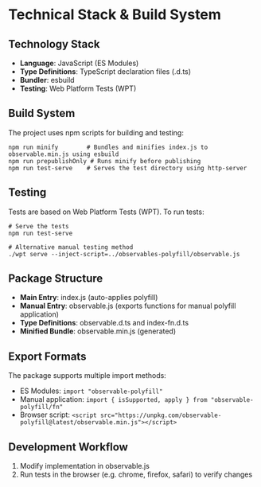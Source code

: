 # Technical Stack & Build System

## Technology Stack
- **Language**: JavaScript (ES Modules)
- **Type Definitions**: TypeScript declaration files (.d.ts)
- **Bundler**: esbuild
- **Testing**: Web Platform Tests (WPT)

## Build System
The project uses npm scripts for building and testing:

```
npm run minify        # Bundles and minifies index.js to observable.min.js using esbuild
npm run prepublishOnly # Runs minify before publishing
npm run test-serve    # Serves the test directory using http-server
```

## Testing
Tests are based on Web Platform Tests (WPT). To run tests:

```
# Serve the tests
npm run test-serve

# Alternative manual testing method
./wpt serve --inject-script=../observables-polyfill/observable.js
```

## Package Structure
- **Main Entry**: index.js (auto-applies polyfill)
- **Manual Entry**: observable.js (exports functions for manual polyfill application)
- **Type Definitions**: observable.d.ts and index-fn.d.ts
- **Minified Bundle**: observable.min.js (generated)

## Export Formats
The package supports multiple import methods:
- ES Modules: `import "observable-polyfill"`
- Manual application: `import { isSupported, apply } from "observable-polyfill/fn"`
- Browser script: `<script src="https://unpkg.com/observable-polyfill@latest/observable.min.js"></script>`

## Development Workflow
1. Modify implementation in observable.js
2. Run tests in the browser (e.g. chrome, firefox, safari) to verify changes

